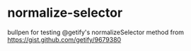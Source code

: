 normalize-selector
==================

bullpen for testing @getify's normalizeSelector method from https://gist.github.com/getify/9679380
